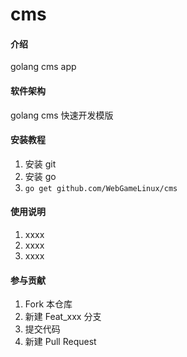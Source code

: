 # cms

#### 介绍
golang cms app

#### 软件架构
golang cms 快速开发模版


#### 安装教程
1. 安装 git   
2. 安装 go  
3. ``go get github.com/WebGameLinux/cms``

#### 使用说明

1.  xxxx
2.  xxxx
3.  xxxx

#### 参与贡献

1.  Fork 本仓库
2.  新建 Feat_xxx 分支
3.  提交代码
4.  新建 Pull Request

